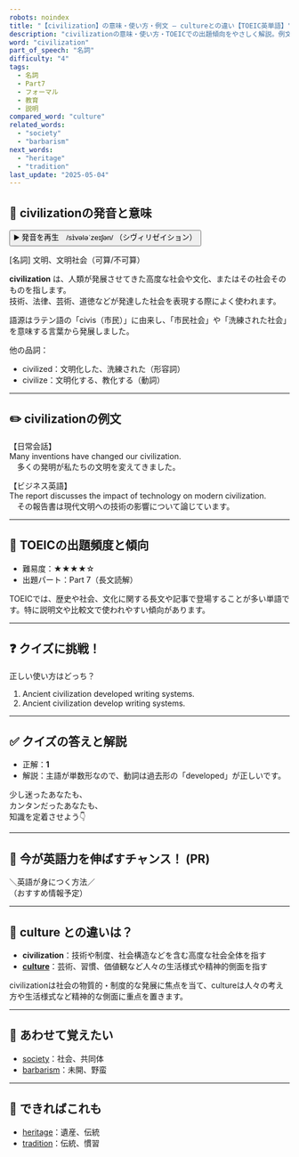 ```yaml
---
robots: noindex
title: "【civilization】の意味・使い方・例文 ― cultureとの違い【TOEIC英単語】"
description: "civilizationの意味・使い方・TOEICでの出題傾向をやさしく解説。例文・クイズ付きでcultureとの違いもわかりやすく学べます。"
word: "civilization"
part_of_speech: "名詞"
difficulty: "4"
tags:
  - 名詞
  - Part7
  - フォーマル
  - 教育
  - 説明
compared_word: "culture"
related_words:
  - "society"
  - "barbarism"
next_words:
  - "heritage"
  - "tradition"
last_update: "2025-05-04"
---
```


## 🔰 civilizationの発音と意味

<button class="play-audio" onclick="playTTS('civilization')">
  <span class="play-audio-main">
    ▶️ 発音を再生　/sɪ̀vələˈzeɪʃən/
  </span>
  <span class="play-audio-sub">
    （シヴィリゼイション）
  </span>
</button>

[名詞] 文明、文明社会（可算/不可算）

**civilization** は、人類が発展させてきた高度な社会や文化、またはその社会そのものを指します。  
技術、法律、芸術、道徳などが発達した社会を表現する際によく使われます。

語源はラテン語の「civis（市民）」に由来し、「市民社会」や「洗練された社会」を意味する言葉から発展しました。

他の品詞：  
- civilized：文明化した、洗練された（形容詞）
- civilize：文明化する、教化する（動詞）

---

## ✏️ civilizationの例文

【日常会話】  
Many inventions have changed our civilization.  
　多くの発明が私たちの文明を変えてきました。

【ビジネス英語】  
The report discusses the impact of technology on modern civilization.  
　その報告書は現代文明への技術の影響について論じています。

---

## 🎯 TOEICの出題頻度と傾向

- 難易度：★★★★☆
- 出題パート：Part 7（長文読解）

TOEICでは、歴史や社会、文化に関する長文や記事で登場することが多い単語です。特に説明文や比較文で使われやすい傾向があります。

---

## ❓ クイズに挑戦！

正しい使い方はどっち？

1. Ancient civilization developed writing systems.  
2. Ancient civilization develop writing systems.

---

## ✅ クイズの答えと解説

- 正解：**1**
- 解説：主語が単数形なので、動詞は過去形の「developed」が正しいです。

少し迷ったあなたも、  
カンタンだったあなたも、  
知識を定着させよう👇️

---

## 🚀 今が英語力を伸ばすチャンス！ (PR)

<div class="info-center">
＼英語が身につく方法／<br>  
（おすすめ情報予定）
</div>

---

## 🤔  culture との違いは？

- **civilization**：技術や制度、社会構造などを含む高度な社会全体を指す
- **[culture](/word/culture)**：芸術、習慣、価値観など人々の生活様式や精神的側面を指す

civilizationは社会の物質的・制度的な発展に焦点を当て、cultureは人々の考え方や生活様式など精神的な側面に重点を置きます。

---

## 🧩 あわせて覚えたい

- [society](/word/society)：社会、共同体
- [barbarism](/word/barbarism)：未開、野蛮

---

## 📖 できればこれも

- [heritage](/word/heritage)：遺産、伝統
- [tradition](/word/tradition)：伝統、慣習

<!-- cvid: aid10_bid00 -->
